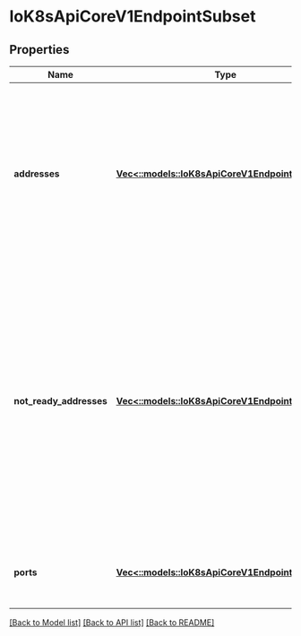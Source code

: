 # IoK8sApiCoreV1EndpointSubset

## Properties
Name | Type | Description | Notes
------------ | ------------- | ------------- | -------------
**addresses** | [**Vec<::models::IoK8sApiCoreV1EndpointAddress>**](io.k8s.api.core.v1.EndpointAddress.md) | IP addresses which offer the related ports that are marked as ready. These endpoints should be considered safe for load balancers and clients to utilize. | [optional] 
**not_ready_addresses** | [**Vec<::models::IoK8sApiCoreV1EndpointAddress>**](io.k8s.api.core.v1.EndpointAddress.md) | IP addresses which offer the related ports but are not currently marked as ready because they have not yet finished starting, have recently failed a readiness check, or have recently failed a liveness check. | [optional] 
**ports** | [**Vec<::models::IoK8sApiCoreV1EndpointPort>**](io.k8s.api.core.v1.EndpointPort.md) | Port numbers available on the related IP addresses. | [optional] 

[[Back to Model list]](../README.md#documentation-for-models) [[Back to API list]](../README.md#documentation-for-api-endpoints) [[Back to README]](../README.md)


